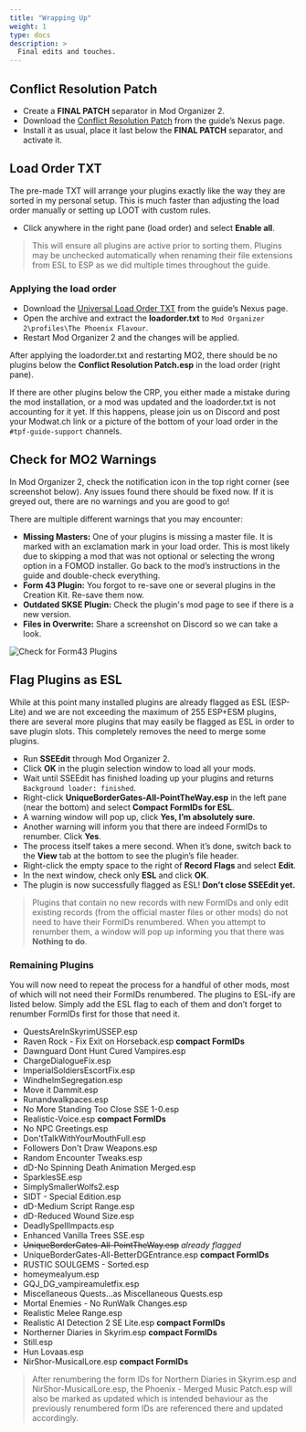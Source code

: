 ```yaml
---
title: "Wrapping Up"
weight: 1
type: docs
description: >
  Final edits and touches.
---
```


## Conflict Resolution Patch

- Create a **FINAL PATCH** separator in Mod Organizer 2.
- Download the [Conflict Resolution Patch](https://www.nexusmods.com/skyrimspecialedition/mods/14223?tab=files) from the guide’s Nexus page.
- Install it as usual, place it last below the **FINAL PATCH** separator, and activate it.

## Load Order TXT

The pre-made TXT will arrange your plugins exactly like the way they are sorted in my personal setup. This is much faster than adjusting the load order manually or setting up LOOT with custom rules.

- Click anywhere in the right pane (load order) and select **Enable all**.

> This will ensure all plugins are active prior to sorting them. Plugins may be unchecked automatically when renaming their file extensions from ESL to ESP as we did multiple times throughout the guide.

### Applying the load order

* Download the [Universal Load Order TXT](https://www.nexusmods.com/skyrimspecialedition/mods/14223?tab=files) from the guide’s Nexus page.
* Open the archive and extract the **loadorder.txt** to `Mod Organizer 2\profiles\The Phoenix Flavour`.
* Restart Mod Organizer 2 and the changes will be applied.

After applying the loadorder.txt and restarting MO2, there should be no plugins below the **Conflict Resolution Patch.esp** in the load order (right pane).

If there are other plugins below the CRP, you either made a mistake during the mod installation, or a mod was updated and the loadorder.txt is not accounting for it yet. If this happens, please join us on Discord and post your Modwat.ch link or a picture of the bottom of your load order in the `#tpf-guide-support` channels.

## Check for MO2 Warnings

In Mod Organizer 2, check the notification icon in the top right corner (see screenshot below). Any issues found there should be fixed now. If it is greyed out, there are no warnings and you are good to go!

There are multiple different warnings that you may encounter:

- **Missing Masters:** One of your plugins is missing a master file. It is marked with an exclamation mark in your load order. This is most likely due to skipping a mod that was not optional or selecting the wrong option in a FOMOD installer. Go back to the mod’s instructions in the guide and double-check everything.
- **Form 43 Plugin:** You forgot to re-save one or several plugins in the Creation Kit. Re-save them now.
- **Outdated SKSE Plugin:** Check the plugin's mod page to see if there is a new version.
- **Files in Overwrite:** Share a screenshot on Discord so we can take a look.

![Check for Form43 Plugins](/Pictures/skyrim-se/finalisation/check-for-form43-plugin.png)

## Flag Plugins as ESL

While at this point many installed plugins are already flagged as ESL (ESP-Lite) and we are not exceeding the maximum of 255 ESP+ESM plugins, there are several more plugins that may easily be flagged as ESL in order to save plugin slots. This completely removes the need to merge some plugins.

* Run **SSEEdit** through Mod Organizer 2.
* Click **OK** in the plugin selection window to load all your mods.
* Wait until SSEEdit has finished loading up your plugins and returns `Background loader: finished`.
* Right-click **UniqueBorderGates-All-PointTheWay.esp** in the left pane (near the bottom) and select **Compact FormIDs for ESL**.
* A warning window will pop up, click **Yes, I’m absolutely sure**.
* Another warning will inform you that there are indeed FormIDs to renumber. Click **Yes**.
* The process itself takes a mere second. When it’s done, switch back to the **View** tab at the bottom to see the plugin’s file header.
* Right-click the empty space to the right of **Record Flags** and select **Edit**.
* In the next window, check only **ESL** and click **OK**.
* The plugin is now successfully flagged as ESL! **Don’t close SSEEdit yet.**

> Plugins that contain no new records with new FormIDs and only edit existing records (from the official master files or other mods) do not need to have their FormIDs renumbered. When you attempt to renumber them, a window will pop up informing you that there was **Nothing to do**.

### Remaining Plugins

You will now need to repeat the process for a handful of other mods, most of which will not need their FormIDs renumbered. The plugins to ESL-ify are listed below. Simply add the ESL flag to each of them and don’t forget to renumber FormIDs first for those that need it.

* QuestsAreInSkyrimUSSEP.esp
* Raven Rock - Fix Exit on Horseback.esp **compact FormIDs**
* Dawnguard Dont Hunt Cured Vampires.esp
* ChargeDialogueFix.esp
* ImperialSoldiersEscortFix.esp
* WindhelmSegregation.esp
* Move it Dammit.esp
* Runandwalkpaces.esp
* No More Standing Too Close SSE 1-0.esp
* Realistic-Voice.esp **compact FormIDs**
* No NPC Greetings.esp
* Don'tTalkWithYourMouthFull.esp
* Followers Don't Draw Weapons.esp
* Random Encounter Tweaks.esp
* dD-No Spinning Death Animation Merged.esp
* SparklesSE.esp
* SimplySmallerWolfs2.esp
* SIDT - Special Edition.esp
* dD-Medium Script Range.esp
* dD-Reduced Wound Size.esp
* DeadlySpellImpacts.esp
* Enhanced Vanilla Trees SSE.esp
* ~~UniqueBorderGates-All-PointTheWay.esp~~ *already flagged*
* UniqueBorderGates-All-BetterDGEntrance.esp **compact FormIDs**
* RUSTIC SOULGEMS - Sorted.esp
* homeymealyum.esp
* GQJ_DG_vampireamuletfix.esp
* Miscellaneous Quests…as Miscellaneous Quests.esp
* Mortal Enemies - No RunWalk Changes.esp
* Realistic Melee Range.esp
* Realistic AI Detection 2 SE Lite.esp **compact FormIDs**
* Northerner Diaries in Skyrim.esp **compact FormIDs**
* Still.esp
* Hun Lovaas.esp
* NirShor-MusicalLore.esp **compact FormIDs**

> After renumbering the form IDs for Northern Diaries in Skyrim.esp and NirShor-MusicalLore.esp, the Phoenix - Merged Music Patch.esp will also be marked as updated which is intended behaviour as the previously renumbered form IDs are referenced there and updated accordingly.